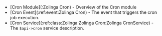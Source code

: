 - [Cron Module](:Zolinga Cron) - Overview of the Cron module
- [Cron Event](:ref:event:Zolinga Cron) - The event that triggers the cron job execution.
- [Cron Service](:ref:class:Zolinga:Zolinga Cron:Zolinga CronService) - The `$api->cron` service description.
